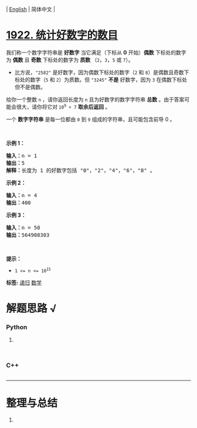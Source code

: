 | [English](README_EN.md) | 简体中文 |

# [1922. 统计好数字的数目](https://leetcode.cn/problems/count-good-numbers)
<p>我们称一个数字字符串是 <strong>好数字</strong> 当它满足（下标从 <strong>0</strong> 开始）<strong>偶数</strong> 下标处的数字为 <strong>偶数</strong> 且 <strong>奇数</strong> 下标处的数字为 <strong>质数</strong> （<code>2</code>，<code>3</code>，<code>5</code> 或 <code>7</code>）。</p>

<ul>
	<li>比方说，<code>"2582"</code> 是好数字，因为偶数下标处的数字（<code>2</code> 和 <code>8</code>）是偶数且奇数下标处的数字（<code>5</code> 和 <code>2</code>）为质数。但 <code>"3245"</code> <strong>不是</strong> 好数字，因为 <code>3</code> 在偶数下标处但不是偶数。</li>
</ul>

<p>给你一个整数 <code>n</code> ，请你返回长度为 <code>n</code> 且为好数字的数字字符串 <strong>总数</strong> 。由于答案可能会很大，请你将它对<strong> </strong><code>10<sup>9</sup> + 7</code> <strong>取余后返回</strong> 。</p>

<p>一个 <strong>数字字符串</strong> 是每一位都由 <code>0</code> 到 <code>9</code> 组成的字符串，且可能包含前导 0 。</p>

<p> </p>

<p><strong>示例 1：</strong></p>

<pre>
<b>输入：</b>n = 1
<b>输出：</b>5
<b>解释：</b>长度为 1 的好数字包括 "0"，"2"，"4"，"6"，"8" 。
</pre>

<p><strong>示例 2：</strong></p>

<pre>
<b>输入：</b>n = 4
<b>输出：</b>400
</pre>

<p><strong>示例 3：</strong></p>

<pre>
<b>输入：</b>n = 50
<b>输出：</b>564908303
</pre>

<p> </p>

<p><strong>提示：</strong></p>

<ul>
	<li><code>1 <= n <= 10<sup>15</sup></code></li>
</ul>

**标签:**  [递归](https://leetcode.cn/tag/recursion) [数学](https://leetcode.cn/tag/math) 
# 解题思路 √

### Python

1. 

```python

```


```python

```

### C++

```cpp

```

---



# 整理与总结

1. 